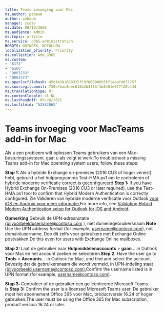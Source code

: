 ```yaml
---
title: Teams invoeging voor Mac
ms.author: pebaum
author: pebaum
manager: scotv
ms.date: 08/10/2020
ms.audience: Admin
ms.topic: article
ms.service: o365-administration
ROBOTS: NOINDEX, NOFOLLOW
localization_priority: Priority
ms.collection: Adm_O365
ms.custom:
- "6173"
- "6166"
- "9003233"
- "9002573"
ms.openlocfilehash: 45df4381688335f10f6699d8b5ff1aaafd6f7257
ms.sourcegitcommit: 730efbac8eec016b2b4f83f1b0e01e077f28c444
ms.translationtype: MT
ms.contentlocale: nl-NL
ms.lasthandoff: 05/20/2021
ms.locfileid: "52582065"
---
```

# <a name="teams-add-in-for-mac"></a><span data-ttu-id="a120c-102">Teams invoeging voor Mac</span><span class="sxs-lookup"><span data-stu-id="a120c-102">Teams add-in for Mac</span></span>

<span data-ttu-id="a120c-103">Als u een probleem wilt oplossen Teams gebruikers van een Mac-besturingssysteem, gaat u als volgt te werk:</span><span class="sxs-lookup"><span data-stu-id="a120c-103">To troubleshoot a missing Teams add-in for Mac operating system users, follow these steps:</span></span>

<span data-ttu-id="a120c-104">**Stap 1:** Als u hybride Exchange on-premises (2016 CU3 of hoger vereist) hebt, gebruikt u het hulpprogramma Test-HMA.ps1 om te controleren of hybride moderne verificatie correct is geconfigureerd.</span><span class="sxs-lookup"><span data-stu-id="a120c-104">**Step 1:** If you have Hybrid Exchange On-Premises (2016 CU3 or later required), use the Test-HMA.ps1 tool to confirm that Hybrid Modern Authentication is correctly configured.</span></span> <span data-ttu-id="a120c-105">Zie Valideren van hybride moderne verificatie voor Outlook [voor iOS en Android voor meer informatie.](https://aka.ms/TestHMAEAS)</span><span class="sxs-lookup"><span data-stu-id="a120c-105">For more info, see [Validating Hybrid Modern Authentication setup for Outlook for iOS and Android](https://aka.ms/TestHMAEAS).</span></span>  

<span data-ttu-id="a120c-106">**Opmerking** Gebruik de UPN-adresnotatie [(bijvoorbeeld](mailto:username@contoso.com)username@contoso.com ), niet domein\gebruikersnaam.</span><span class="sxs-lookup"><span data-stu-id="a120c-106">**Note** Use the UPN address format (for example, [username@contoso.com](mailto:username@contoso.com)), not domain\username.</span></span> <span data-ttu-id="a120c-107">Doe dit zelfs voor gebruikers met Exchange Online postvakken.</span><span class="sxs-lookup"><span data-stu-id="a120c-107">Do this even for users with Exchange Online mailboxes.</span></span>

<span data-ttu-id="a120c-108">**Stap 2:** Laat de gebruiker naar **Hulpmiddelenaccounts**  >  **gaan**... in Outlook voor Mac en het account zoeken en selecteren.</span><span class="sxs-lookup"><span data-stu-id="a120c-108">**Step 2:** Have the user go to **Tools** > **Accounts**... in Outlook for Mac, and find and select the account.</span></span> <span data-ttu-id="a120c-109">Bevestig dat de gebruikersnaam die wordt vermeld, in UPN-indeling staat [(bijvoorbeeld username@contoso.com).](mailto:username@contoso.com)</span><span class="sxs-lookup"><span data-stu-id="a120c-109">Confirm the username listed is in UPN format (for example, [username@contoso.com](mailto:username@contoso.com)).</span></span>

<span data-ttu-id="a120c-110">**Stap 3:** Controleer of de gebruiker een gelicentieerde Microsoft Teams is.</span><span class="sxs-lookup"><span data-stu-id="a120c-110">**Step 3:** Confirm the user is a licensed Microsoft Teams user.</span></span> <span data-ttu-id="a120c-111">De gebruiker moet het abonnement Office 365 voor Mac, productversie 16.24 of hoger gebruiken.</span><span class="sxs-lookup"><span data-stu-id="a120c-111">The user must be using the Office 365 for Mac subscription, product version 16.24 or later.</span></span>